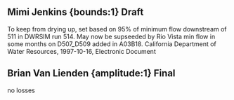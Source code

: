 ## Mimi Jenkins {bounds:1} Draft
To keep from drying up, set based on 95% of minimum flow downstream of 511 in DWRSIM run 514.  May now be supseeded by Rio Vista min flow in some months on D507_D509 added in A03B18.
California Department of Water Resources, 1997-10-16, Electronic Document

## Brian Van Lienden {amplitude:1} Final
no losses
